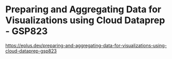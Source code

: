 # Preparing and Aggregating Data for Visualizations using Cloud Dataprep - GSP823

<https://eplus.dev/preparing-and-aggregating-data-for-visualizations-using-cloud-dataprep-gsp823>